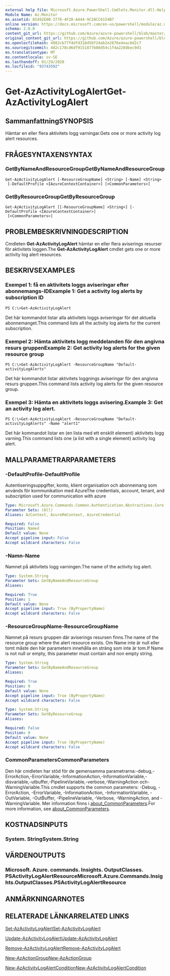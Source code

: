 ```yaml
---
external help file: Microsoft.Azure.PowerShell.Cmdlets.Monitor.dll-Help.xml
Module Name: Az.Monitor
ms.assetid: 85492E00-3776-4F20-A444-9C28CC6154B7
online version: https://docs.microsoft.com/en-us/powershell/module/az.monitor/get-azactivitylogalert
schema: 2.0.0
content_git_url: https://github.com/Azure/azure-powershell/blob/master/src/Monitor/Monitor/help/Get-AzActivityLogAlert.md
original_content_git_url: https://github.com/Azure/azure-powershell/blob/master/src/Monitor/Monitor/help/Get-AzActivityLogAlert.md
ms.openlocfilehash: 4982cb77f4dfd318d58f24ab2e2876e4eac8d2c7
ms.sourcegitcommit: 4d2c178cd6df9151877b08d54c1f4a228dbec9d1
ms.translationtype: MT
ms.contentlocale: sv-SE
ms.lasthandoff: 01/29/2020
ms.locfileid: "93743592"
---
```

# <span data-ttu-id="69bf9-101">Get-AzActivityLogAlert</span><span class="sxs-lookup"><span data-stu-id="69bf9-101">Get-AzActivityLogAlert</span></span>

## <span data-ttu-id="69bf9-102">Sammanfattning</span><span class="sxs-lookup"><span data-stu-id="69bf9-102">SYNOPSIS</span></span>
<span data-ttu-id="69bf9-103">Hämtar en eller flera aktivitets logg varningar.</span><span class="sxs-lookup"><span data-stu-id="69bf9-103">Gets one or more activity log alert resources.</span></span>

## <span data-ttu-id="69bf9-104">FRÅGESYNTAXEN</span><span class="sxs-lookup"><span data-stu-id="69bf9-104">SYNTAX</span></span>

### <span data-ttu-id="69bf9-105">GetByNameAndResourceGroup</span><span class="sxs-lookup"><span data-stu-id="69bf9-105">GetByNameAndResourceGroup</span></span>
```
Get-AzActivityLogAlert [-ResourceGroupName] <String> [-Name] <String>
 [-DefaultProfile <IAzureContextContainer>] [<CommonParameters>]
```

### <span data-ttu-id="69bf9-106">GetByResourceGroup</span><span class="sxs-lookup"><span data-stu-id="69bf9-106">GetByResourceGroup</span></span>
```
Get-AzActivityLogAlert [[-ResourceGroupName] <String>] [-DefaultProfile <IAzureContextContainer>]
 [<CommonParameters>]
```

## <span data-ttu-id="69bf9-107">PROBLEMBESKRIVNING</span><span class="sxs-lookup"><span data-stu-id="69bf9-107">DESCRIPTION</span></span>
<span data-ttu-id="69bf9-108">Cmdleten **Get-AzActivityLogAlert** hämtar en eller flera aviserings resurser för aktivitets loggen.</span><span class="sxs-lookup"><span data-stu-id="69bf9-108">The **Get-AzActivityLogAlert** cmdlet gets one or more activity log alert resources.</span></span>

## <span data-ttu-id="69bf9-109">BESKRIVS</span><span class="sxs-lookup"><span data-stu-id="69bf9-109">EXAMPLES</span></span>

### <span data-ttu-id="69bf9-110">Exempel 1: få en aktivitets loggs aviseringar efter abonnemangs-ID</span><span class="sxs-lookup"><span data-stu-id="69bf9-110">Example 1: Get a activity log alerts by subscription ID</span></span>
```
PS C:\>Get-AzActivityLogAlert
```

<span data-ttu-id="69bf9-111">Det här kommandot listar alla aktivitets loggs aviseringar för det aktuella abonnemanget.</span><span class="sxs-lookup"><span data-stu-id="69bf9-111">This command lists all the activity log alerts for the current subscription.</span></span>

### <span data-ttu-id="69bf9-112">Exempel 2: Hämta aktivitets logg meddelanden för den angivna resurs gruppen</span><span class="sxs-lookup"><span data-stu-id="69bf9-112">Example 2: Get activity log alerts for the given resource group</span></span>
```
PS C:\>Get-AzActivityLogAlert -ResourceGroupName "Default-activityLogAlerts"
```

<span data-ttu-id="69bf9-113">Det här kommandot listar aktivitets loggnings aviseringar för den angivna resurs gruppen.</span><span class="sxs-lookup"><span data-stu-id="69bf9-113">This command lists activity log alerts for the given resource group.</span></span>

### <span data-ttu-id="69bf9-114">Exempel 3: Hämta en aktivitets loggs avisering.</span><span class="sxs-lookup"><span data-stu-id="69bf9-114">Example 3: Get an activity log alert.</span></span>
```
PS C:\>Get-AzActivityLogAlert -ResourceGroupName "Default-activityLogAlerts" -Name "alert1"
```

<span data-ttu-id="69bf9-115">Det här kommandot listar en (en lista med ett enskilt element) aktivitets logg varning.</span><span class="sxs-lookup"><span data-stu-id="69bf9-115">This command lists one (a list with a single element) activity log alert.</span></span>

## <span data-ttu-id="69bf9-116">MALLPARAMETRAR</span><span class="sxs-lookup"><span data-stu-id="69bf9-116">PARAMETERS</span></span>

### <span data-ttu-id="69bf9-117">-DefaultProfile</span><span class="sxs-lookup"><span data-stu-id="69bf9-117">-DefaultProfile</span></span>
<span data-ttu-id="69bf9-118">Autentiseringsuppgifter, konto, klient organisation och abonnemang som används för kommunikation med Azure</span><span class="sxs-lookup"><span data-stu-id="69bf9-118">The credentials, account, tenant, and subscription used for communication with azure</span></span>

```yaml
Type: Microsoft.Azure.Commands.Common.Authentication.Abstractions.Core.IAzureContextContainer
Parameter Sets: (All)
Aliases: AzContext, AzureRmContext, AzureCredential

Required: False
Position: Named
Default value: None
Accept pipeline input: False
Accept wildcard characters: False
```

### <span data-ttu-id="69bf9-119">-Namn</span><span class="sxs-lookup"><span data-stu-id="69bf9-119">-Name</span></span>
<span data-ttu-id="69bf9-120">Namnet på aktivitets logg varningen.</span><span class="sxs-lookup"><span data-stu-id="69bf9-120">The name of the activity log alert.</span></span>

```yaml
Type: System.String
Parameter Sets: GetByNameAndResourceGroup
Aliases:

Required: True
Position: 1
Default value: None
Accept pipeline input: True (ByPropertyName)
Accept wildcard characters: False
```

### <span data-ttu-id="69bf9-121">-ResourceGroupName</span><span class="sxs-lookup"><span data-stu-id="69bf9-121">-ResourceGroupName</span></span>
<span data-ttu-id="69bf9-122">Namnet på resurs gruppen där aviserings resursen finns.</span><span class="sxs-lookup"><span data-stu-id="69bf9-122">The name of the resource group where the alert resource exists.</span></span>
<span data-ttu-id="69bf9-123">Om Name inte är null eller tomt måste den här parametern innehålla en sträng som inte är tom.</span><span class="sxs-lookup"><span data-stu-id="69bf9-123">If Name is not null or empty, this parameter must contain and non empty string.</span></span>

```yaml
Type: System.String
Parameter Sets: GetByNameAndResourceGroup
Aliases:

Required: True
Position: 0
Default value: None
Accept pipeline input: True (ByPropertyName)
Accept wildcard characters: False
```

```yaml
Type: System.String
Parameter Sets: GetByResourceGroup
Aliases:

Required: False
Position: 0
Default value: None
Accept pipeline input: True (ByPropertyName)
Accept wildcard characters: False
```

### <span data-ttu-id="69bf9-124">CommonParameters</span><span class="sxs-lookup"><span data-stu-id="69bf9-124">CommonParameters</span></span>
<span data-ttu-id="69bf9-125">Den här cmdleten har stöd för de gemensamma parametrarna:-debug,-ErrorAction,-ErrorVariable,-InformationAction,-InformationVariable,-disvariable,-utbuffer,-PipelineVariable,-verbose,-WarningAction och-WarningVariable.</span><span class="sxs-lookup"><span data-stu-id="69bf9-125">This cmdlet supports the common parameters: -Debug, -ErrorAction, -ErrorVariable, -InformationAction, -InformationVariable, -OutVariable, -OutBuffer, -PipelineVariable, -Verbose, -WarningAction, and -WarningVariable.</span></span> <span data-ttu-id="69bf9-126">Mer information finns i [about_CommonParameters](https://go.microsoft.com/fwlink/?LinkID=113216).</span><span class="sxs-lookup"><span data-stu-id="69bf9-126">For more information, see [about_CommonParameters](https://go.microsoft.com/fwlink/?LinkID=113216).</span></span>

## <span data-ttu-id="69bf9-127">KOSTNADS</span><span class="sxs-lookup"><span data-stu-id="69bf9-127">INPUTS</span></span>

### <span data-ttu-id="69bf9-128">System. String</span><span class="sxs-lookup"><span data-stu-id="69bf9-128">System.String</span></span>

## <span data-ttu-id="69bf9-129">VÄRDEN</span><span class="sxs-lookup"><span data-stu-id="69bf9-129">OUTPUTS</span></span>

### <span data-ttu-id="69bf9-130">Microsoft. Azure. commands. Insights. OutputClasses. PSActivityLogAlertResource</span><span class="sxs-lookup"><span data-stu-id="69bf9-130">Microsoft.Azure.Commands.Insights.OutputClasses.PSActivityLogAlertResource</span></span>

## <span data-ttu-id="69bf9-131">ANMÄRKNINGAR</span><span class="sxs-lookup"><span data-stu-id="69bf9-131">NOTES</span></span>

## <span data-ttu-id="69bf9-132">RELATERADE LÄNKAR</span><span class="sxs-lookup"><span data-stu-id="69bf9-132">RELATED LINKS</span></span>

[<span data-ttu-id="69bf9-133">Set-AzActivityLogAlert</span><span class="sxs-lookup"><span data-stu-id="69bf9-133">Set-AzActivityLogAlert</span></span>](./Set-AzActivityLogAlert.md)

[<span data-ttu-id="69bf9-134">Update-AzActivityLogAlert</span><span class="sxs-lookup"><span data-stu-id="69bf9-134">Update-AzActivityLogAlert</span></span>](./Update-AzActivityLogAlert.md)

[<span data-ttu-id="69bf9-135">Remove-AzActivityLogAlert</span><span class="sxs-lookup"><span data-stu-id="69bf9-135">Remove-AzActivityLogAlert</span></span>](./Remove-AzActivityLogAlert.md)

[<span data-ttu-id="69bf9-136">New-AzActionGroup</span><span class="sxs-lookup"><span data-stu-id="69bf9-136">New-AzActionGroup</span></span>](./New-AzActionGroup.md)

[<span data-ttu-id="69bf9-137">New-AzActivityLogAlertCondition</span><span class="sxs-lookup"><span data-stu-id="69bf9-137">New-AzActivityLogAlertCondition</span></span>](./Get-AzActivityLogAlertCondition.md)
